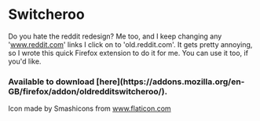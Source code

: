 <h1>Switcheroo</h1>

Do you hate the reddit redesign? Me too, and I keep changing any 'www.reddit.com' links I click on to 'old.reddit.com'. It gets pretty annoying, so I wrote this quick Firefox extension to do it for me. You can use it too, if you'd like.

<h3>Available to download [here](https://addons.mozilla.org/en-GB/firefox/addon/oldredditswitcheroo/).</h3>

Icon made by Smashicons from www.flaticon.com